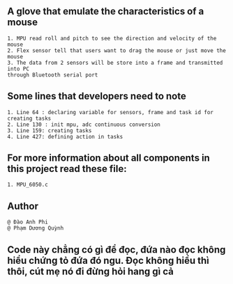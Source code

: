 ## A glove that emulate the characteristics of a mouse
    1. MPU read roll and pitch to see the direction and velocity of the mouse
    2. Flex sensor tell that users want to drag the mouse or just move the mouse
    3. The data from 2 sensors will be store into a frame and transmitted into PC
    through Bluetooth serial port

## Some lines that developers need to note
    1. Line 64 : declaring variable for sensors, frame and task id for creating tasks
    2. Line 130 : init mpu, adc continuous conversion
    3. Line 159: creating tasks
    4. Line 427: defining action in tasks

## For more information about all components in this project read these file:
    1. MPU_6050.c
    

## Author
    @ Đào Anh Phi
    @ Phạm Dương Quỳnh 

## Code này chẳng có gì để đọc, đứa nào đọc không hiểu chứng tỏ đứa đó ngu. Đọc không hiểu thì thôi, cút mẹ nó đi đừng hỏi hang gì cả